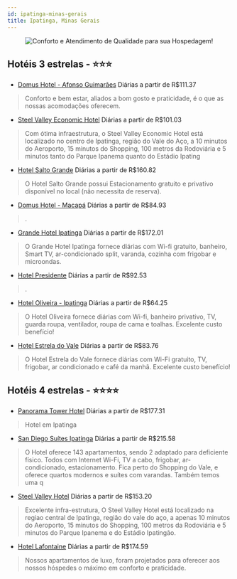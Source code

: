 ```yaml
---
id: ipatinga-minas-gerais
title: Ipatinga, Minas Gerais
---
```


<center><img src="https://static.hotelurbano.com/reservas/prod0/6/6202/57a8ec3dd4103_domus-hotel.jpg" alt="Conforto e Atendimento de Qualidade para sua Hospedagem!" /></center>


## Hotéis 3 estrelas - ⭐️⭐️⭐️

-    [Domus Hotel - Afonso Guimarães](https://www.hurb.com/hoteis/ipatinga/domus-hotel-6202?cmp=18055) Diárias a partir de R$111.37
   > Conforto e bem estar, aliados a bom gosto e praticidade, é o que as nossas acomodações oferecem. 
-    [Steel Valley Economic Hotel](https://www.hurb.com/hoteis/ipatinga/steel-valley-economic-hotel-OMN-4647?cmp=18055) Diárias a partir de R$101.03
   > Com ótima infraestrutura, o Steel Valley Economic Hotel está localizado no centro de Ipatinga, região do Vale do Aço, a 10 minutos do Aeroporto, 15 minutos do Shopping, 100 metros da Rodoviária e 5 minutos tanto do Parque Ipanema quanto do Estádio Ipating
-    [Hotel Salto Grande](https://www.hurb.com/hoteis/ipatinga/hotel-salto-grande-9429?cmp=18055) Diárias a partir de R$160.82
   > O Hotel Salto Grande possui Estacionamento gratuito e privativo disponível no local (não necessita de reserva).
-    [Domus Hotel - Macapá](https://www.hurb.com/hoteis/ipatinga/domus-hotel-6203?cmp=18055) Diárias a partir de R$84.93
   > .
-    [Grande Hotel Ipatinga](https://www.hurb.com/hoteis/ipatinga/grande-hotel-ipatinga-11067?cmp=18055) Diárias a partir de R$172.01
   > O Grande Hotel Ipatinga fornece diárias com Wi-fi gratuito, banheiro, Smart TV,  ar-condicionado split, varanda, cozinha com frigobar e microondas. 
-    [Hotel Presidente](https://www.hurb.com/hoteis/ipatinga/hotel-presidente-11147?cmp=18055) Diárias a partir de R$92.53
   > .
-    [Hotel Oliveira - Ipatinga](https://www.hurb.com/hoteis/ipatinga/hotel-oliveira-10882?cmp=18055) Diárias a partir de R$64.25
   > O Hotel Oliveira fornece diárias com Wi-fi, banheiro privativo, TV, guarda roupa, ventilador, roupa de cama e toalhas. Excelente custo benefício!
-    [Hotel Estrela do Vale](https://www.hurb.com/hoteis/ipatinga/hotel-estrela-do-vale-10944?cmp=18055) Diárias a partir de R$83.76
   > O Hotel Estrela do Vale fornece diárias com Wi-Fi gratuito, TV, frigobar, ar condicionado e café da manhã. Excelente custo benefício!

## Hotéis 4 estrelas - ⭐️⭐️⭐️⭐️

-    [Panorama Tower Hotel](https://www.hurb.com/hoteis/ipatinga/panaroma-tower-hotel-7370?cmp=18055) Diárias a partir de R$177.31
   > Hotel em Ipatinga
-    [San Diego Suítes Ipatinga](https://www.hurb.com/hoteis/ipatinga/san-diego-suites-ipatinga-OMN-6123?cmp=18055) Diárias a partir de R$215.58
   > O Hotel oferece 143 apartamentos, sendo 2 adaptado para deficiente físico. Todos com Internet Wi-Fi, TV a cabo, frigobar, ar-condicionado, estacionamento. Fica perto do Shopping do Vale, e oferece quartos modernos e suítes com varandas. Também temos uma q
-    [Steel Valley Hotel](https://www.hurb.com/hoteis/ipatinga/steel-valley-hotel-OMN-3231?cmp=18055) Diárias a partir de R$153.20
   > Excelente infra-estrutura, O Steel Valley Hotel está localizado na regiao central de Ipatinga, região do vale do aço, a apenas 10 minutos do Aeroporto, 15 minutos do Shopping, 100 metros da Rodoviária e 5 minutos do Parque Ipanema e do Estádio Ipatingão. 
-    [Hotel Lafontaine](https://www.hurb.com/hoteis/ipatinga/hotel-lafontaine-4251?cmp=18055) Diárias a partir de R$174.59
   > Nossos apartamentos de luxo, foram projetados para oferecer aos nossos hóspedes o máximo em conforto e praticidade.
